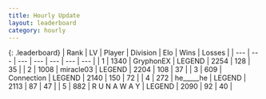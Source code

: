 ```yaml
---
title: Hourly Update
layout: leaderboard
category: hourly
---
```


{: .leaderboard}
| Rank | LV | Player | Division | Elo | Wins | Losses |
| --- | --- | --- | --- | --- | --- | --- |
| <span data-change="0">1</span> | 1340 | <span title="ID: 315148">GryphonEX</span> | LEGEND | <span data-change="0">2254</span> | <span data-change="0">128</span> | <span data-change="0">35</span> |
| <span data-change="0">2</span> | 1008 | <span title="ID: 416373">miracle03</span> | LEGEND | <span data-change="0">2204</span> | <span data-change="0">108</span> | <span data-change="0">37</span> |
| <span data-change="0">3</span> | 609 | <span title="ID: 539711">Connection</span> | LEGEND | <span data-change="-10">2140</span> | <span data-change="1">150</span> | <span data-change="1">72</span> |
| <span data-change="0">4</span> | 272 | <span title="ID: 405067">he_____he</span> | LEGEND | <span data-change="0">2113</span> | <span data-change="0">87</span> | <span data-change="0">47</span> |
| <span data-change="0">5</span> | 882 | <span title="ID: 66144">R U N A W A Y</span> | LEGEND | <span data-change="0">2090</span> | <span data-change="0">92</span> | <span data-change="0">40</span> |